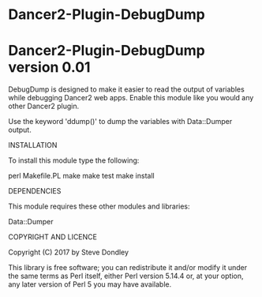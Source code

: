 # Dancer2-Plugin-DebugDump

Dancer2-Plugin-DebugDump version 0.01
=====================================

DebugDump is designed to make it easier to read the output of variables while debugging Dancer2 web apps. Enable
this module like you would any other Dancer2 plugin.

Use the keyword 'ddump()' to dump the variables with Data::Dumper output.

INSTALLATION

To install this module type the following:

   perl Makefile.PL
   make
   make test
   make install

DEPENDENCIES

This module requires these other modules and libraries:

  Data::Dumper

COPYRIGHT AND LICENCE

Copyright (C) 2017 by Steve Dondley

This library is free software; you can redistribute it and/or modify
it under the same terms as Perl itself, either Perl version 5.14.4 or,
at your option, any later version of Perl 5 you may have available.


